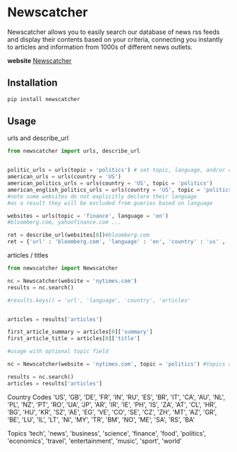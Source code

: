 # Newscatcher

Newscatcher allows you to easily search our database of news rss feeds and display their contents based on your criteria, connecting you instantly to articles and information from 1000s of different news outlets.

**website** [Newscatcher](https://newscatcherapi.com/)

## Installation

```bash
pip install newscatcher
```

## Usage

urls and describe_url
```python
from newscatcher import urls, describe_url


politic_urls = urls(topic = 'politics') # set topic, language, and/or country
american_urls = urls(country = 'US')
american_politics_urls = urls(country = 'US', topic = 'politics')
american_english_politics_urls = urls(country = 'US', topic = 'politics', language = 'en') 
#note some websites do not explicitly declare their language 
#as a result they will be excluded from queries based on language

websites = urls(topic = 'finance', language = 'en') 
#bloomberg.com, yahoofinance.com ...

ret = describe_url(websites[0])#bloomberg.com
ret = {'url' : 'bloomberg.com', 'language' : 'en', 'country' : 'us' , 'topics' : topics} #topics = topics offered by this url, useful when creating the Newscatcher object
```

articles / titles
```python
from newscatcher import Newscatcher

nc = Newscatcher(website = 'nytimes.com')
results = nc.search()

#results.keys() = 'url', 'language', 'country', 'articles'


articles = results['articles']

first_article_summary = articles[0]['summary']
first_article_title = articles[0]['title']

#usage with optional topic field

nc = Newscatcher(website = 'nytimes.com', topic = 'politics') #topics available for a website, may be found with the describe_url function

results = nc.search()
articles = results['articles']
```

Country Codes
'US', 'GB', 'DE', 'FR', 'IN', 'RU', 'ES', 'BR', 'IT', 'CA', 'AU', 'NL', 'PL', 'NZ', 'PT', 'RO', 'UA', 'JP', 'AR', 'IR', 'IE', 'PH', 'IS', 'ZA', 'AT', 'CL', 'HR', 'BG', 'HU', 'KR', 'SZ', 'AE', 'EG', 'VE', 'CO', 'SE', 'CZ', 'ZH', 'MT', 'AZ', 'GR', 'BE', 'LU', 'IL', 'LT', 'NI', 'MY', 'TR', 'BM', 'NO', 'ME', 'SA', 'RS', 'BA'

Topics
'tech', 'news', 'business', 'science', 'finance', 'food', 'politics', 'economics', 'travel', 'entertainment', 'music', 'sport', 'world'